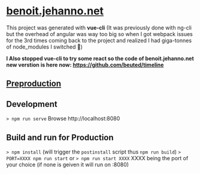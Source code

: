 # [benoit.jehanno.net](http://benoit.jehanno.net)

This project was generated with **vue-cli** (It was previously done with ng-cli but the overhead of angular was way too big so when I got webpack issues for the 3rd times coming back to the project and realized I had giga-tonnes of node_modules I switched 👋)

**I Also stopped vue-cli to try some react so the code of benoit.jehanno.net new verstion is here now: https://github.com/beuted/timeline**

## [Preproduction](https://benoit-jehanno-net.herokuapp.com/)

## Development
`> npm run serve`
Browse http://localhost:8080

## Build and run for Production
`> npm install` (will trigger the `postinstall` script thus `npm run build`)
`> PORT=XXXX npm run start` or  `> npm run start XXXX` XXXX being the port of your choice (if none is geiven it will run on :8080)
